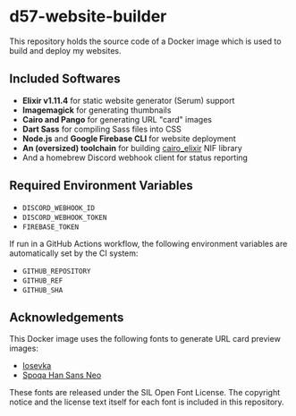 # d57-website-builder

This repository holds the source code of a Docker image which is used to build
and deploy my websites.

## Included Softwares

- **Elixir v1.11.4** for static website generator (Serum) support
- **Imagemagick** for generating thumbnails
- **Cairo and Pango** for generating URL "card" images
- **Dart Sass** for compiling Sass files into CSS
- **Node.js** and **Google Firebase CLI** for website deployment
- **An (oversized) toolchain** for building [cairo\_elixir](https://github.com/Dalgona/cairo_elixir) NIF library
- And a homebrew Discord webhook client for status reporting

## Required Environment Variables

- `DISCORD_WEBHOOK_ID`
- `DISCORD_WEBHOOK_TOKEN`
- `FIREBASE_TOKEN`

If run in a GitHub Actions workflow, the following environment variables are
automatically set by the CI system:

- `GITHUB_REPOSITORY`
- `GITHUB_REF`
- `GITHUB_SHA`

## Acknowledgements

This Docker image uses the following fonts to generate URL card preview images:

- [Iosevka](https://typeof.net/Iosevka/)
- [Spoqa Han Sans Neo](https://spoqa.github.io/spoqa-han-sans/)

These fonts are released under the SIL Open Font License. The copyright notice
and the license text itself for each font is included in this repository.
